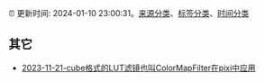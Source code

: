 :alarm_clock: 更新时间: 2024-01-10 23:00:31。[来源分类](../README.md)、[标签分类](../TAGS.md)、[时间分类](../TIMELINE.md)

## 其它




- [2023-11-21-cube格式的LUT滤镜也叫ColorMapFilter在pixi中应用](https://www.zhangxinxu.com/wordpress/2023/11/cube-lut-colormapfilter-pixijs/) 
